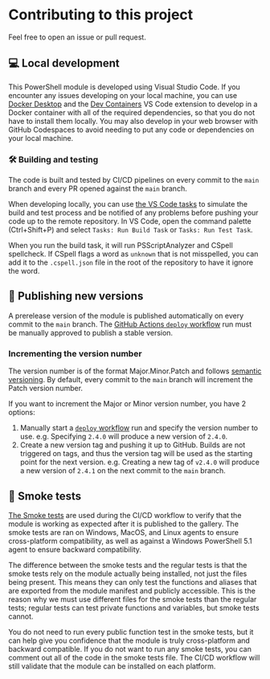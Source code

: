 # Contributing to this project

Feel free to open an issue or pull request.

## 💻 Local development

This PowerShell module is developed using Visual Studio Code.
If you encounter any issues developing on your local machine, you can use [Docker Desktop](https://www.docker.com/products/docker-desktop/) and the [Dev Containers](https://marketplace.visualstudio.com/items?itemName=ms-vscode-remote.remote-containers) VS Code extension to develop in a Docker container with all of the required dependencies, so that you do not have to install them locally.
You may also develop in your web browser with GitHub Codespaces to avoid needing to put any code or dependencies on your local machine.

### 🛠️ Building and testing

The code is built and tested by CI/CD pipelines on every commit to the `main` branch and every PR opened against the `main` branch.

When developing locally, you can use [the VS Code tasks](/.vscode/tasks.json) to simulate the build and test process and be notified of any problems before pushing your code up to the remote repository.
In VS Code, open the command palette (Ctrl+Shift+P) and select `Tasks: Run Build Task` or `Tasks: Run Test Task`.

When you run the build task, it will run PSScriptAnalyzer and CSpell spellcheck.
If CSpell flags a word as `unknown` that is not misspelled, you can add it to the `.cspell.json` file in the root of the repository to have it ignore the word.

## 🚀 Publishing new versions

A prerelease version of the module is published automatically on every commit to the `main` branch.
The [GitHub Actions `deploy` workflow](/.github/workflows/build-test-and-deploy-powershell-module.yml) run must be manually approved to publish a stable version.

### Incrementing the version number

The version number is of the format Major.Minor.Patch and follows [semantic versioning](https://semver.org).
By default, every commit to the `main` branch will increment the Patch version number.

If you want to increment the Major or Minor version number, you have 2 options:

1. Manually start a [`deploy` workflow](/.github/workflows/build-test-and-deploy-powershell-module.yml) run and specify the version number to use.
   e.g. Specifying `2.4.0` will produce a new version of `2.4.0`.
1. Create a new version tag and pushing it up to GitHub.
   Builds are not triggered on tags, and thus the version tag will be used as the starting point for the next version.
   e.g. Creating a new tag of `v2.4.0` will produce a new version of `2.4.1` on the next commit to the `main` branch.

## 🧪 Smoke tests

[The Smoke tests](/deploy/Invoke-SmokeTests.ps1) are used during the CI/CD workflow to verify that the module is working as expected after it is published to the gallery.
The smoke tests are ran on Windows, MacOS, and Linux agents to ensure cross-platform compatibility, as well as against a Windows PowerShell 5.1 agent to ensure backward compatibility.

The difference between the smoke tests and the regular tests is that the smoke tests rely on the module actually being installed, not just the files being present.
This means they can only test the functions and aliases that are exported from the module manifest and publicly accessible.
This is the reason why we must use different files for the smoke tests than the regular tests; regular tests can test private functions and variables, but smoke tests cannot.

You do not need to run every public function test in the smoke tests, but it can help give you confidence that the module is truly cross-platform and backward compatible.
If you do not want to run any smoke tests, you can comment out all of the code in the smoke tests file.
The CI/CD workflow will still validate that the module can be installed on each platform.

